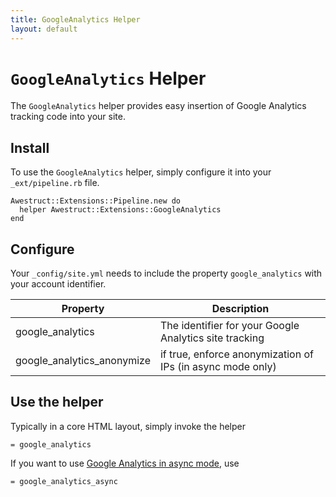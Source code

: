 ```yaml
---
title: GoogleAnalytics Helper
layout: default
---
```


# `GoogleAnalytics` Helper

The `GoogleAnalytics` helper provides easy insertion of Google Analytics
tracking code into your site.

## Install

To use the `GoogleAnalytics` helper, simply configure it into your `_ext/pipeline.rb`
file.
    
    Awestruct::Extensions::Pipeline.new do
      helper Awestruct::Extensions::GoogleAnalytics
    end


## Configure

Your `_config/site.yml` needs to include the property `google_analytics`
with your account identifier.

Property | Description |
---------|----------------------------------------------------------|
google_analytics | The identifier for your Google Analytics site tracking 
google_analytics_anonymize | if true, enforce anonymization of IPs (in async mode only)

## Use the helper

Typically in a core HTML layout, simply invoke the helper

    = google_analytics

If you want to use [Google Analytics in async mode][async], use

    = google_analytics_async

[async]: http://code.google.com/apis/analytics/docs/tracking/asyncTracking.html
